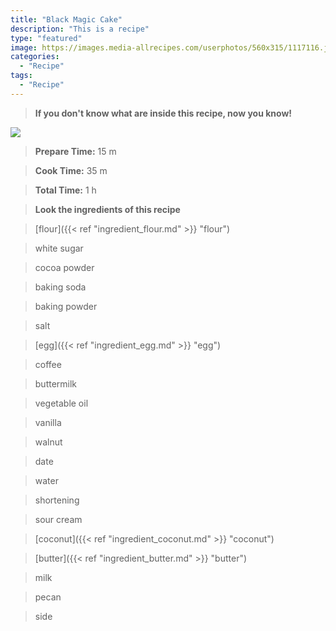 ```yaml
---
title: "Black Magic Cake"
description: "This is a recipe"
type: "featured"
image: https://images.media-allrecipes.com/userphotos/560x315/1117116.jpg
categories: 
  - "Recipe"
tags: 
  - "Recipe"
---
```



>**If you don't know what are inside this recipe, now you know!**

![](../images/Recipes-Banner.jpg)
> **Prepare Time:** 15 m


> **Cook Time:** 35 m


> **Total Time:** 1 h

> **Look the ingredients of this recipe**

> [flour]({{< ref "ingredient_flour.md" >}} "flour")

> white sugar

> cocoa powder

> baking soda

> baking powder

> salt

> [egg]({{< ref "ingredient_egg.md" >}} "egg")

> coffee

> buttermilk

> vegetable oil

> vanilla

> walnut

> date

> water

> shortening

> sour cream

> [coconut]({{< ref "ingredient_coconut.md" >}} "coconut")

> [butter]({{< ref "ingredient_butter.md" >}} "butter")

> milk

> pecan

> side


